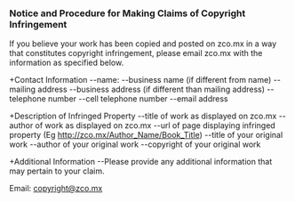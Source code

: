 ### Notice and Procedure for Making Claims of Copyright Infringement

If you believe your work has been copied and posted on zco.mx in a way that constitutes copyright infringement, please email zco.mx with the information as specified below.

+Contact Information
--name:
--business name (if different from name)
--mailing address
--business address (if different than mailing address)
--telephone number
--cell telephone number
--email address

+Description of Infringed Property
--title of work as displayed on zco.mx
--author of work as displayed on zco.mx
--url of page displaying infringed property (Eg http://zco.mx/Author_Name/Book_Title)
--title of your original work
--author of your original work
--copyright of your original work

+Additional Information
--Please provide any additional information that may pertain to your claim.


Email: copyright@zco.mx

